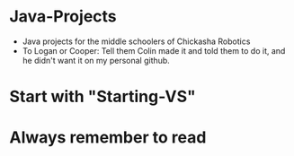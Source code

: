 # Java-Projects
* Java projects for the middle schoolers of Chickasha Robotics
* To Logan or Cooper: Tell them Colin made it and told them to do it, and he didn't want it on my personal github.

# Start with "Starting-VS"

# Always remember to read